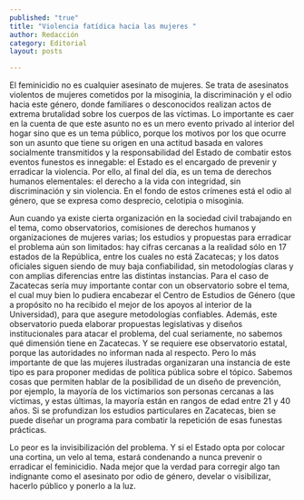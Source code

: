 ```yaml
---
published: "true"
title: "Violencia fatídica hacia las mujeres "
author: Redacción
category: Editorial
layout: posts

---
```


El feminicidio no es cualquier asesinato de mujeres. Se trata de asesinatos violentos de mujeres cometidos por la misoginia, la discriminación y el odio hacia este género, donde familiares o desconocidos realizan actos de extrema brutalidad sobre los cuerpos de las víctimas. Lo importante es caer en la cuenta de que este asunto no es un mero evento privado al interior del hogar sino que es un tema público, porque los motivos por los que ocurre son un asunto que tiene su origen en una actitud basada en valores socialmente transmitidos y la responsabilidad del Estado de combatir estos eventos funestos es innegable: el Estado es el encargado de prevenir y erradicar la violencia. Por ello, al final del día, es un tema de derechos humanos elementales: el derecho a la vida con integridad, sin discriminación y sin violencia. En el fondo de estos crímenes está el odio al género, que se expresa como desprecio, celotipia o misoginia.

Aun cuando ya existe cierta organización en la sociedad civil trabajando en el tema, como observatorios, comisiones de derechos humanos y organizaciones de mujeres varias; los estudios y propuestas para erradicar el problema aún son limitados: hay cifras cercanas a la realidad sólo en 17 estados de la República, entre los cuales no está Zacatecas; y los datos oficiales siguen siendo de muy baja confiabilidad, sin metodologías claras y con amplias diferencias entre las distintas instancias. Para el caso de Zacatecas sería muy importante contar con un observatorio sobre el tema, el cual muy bien lo pudiera encabezar el Centro de Estudios de Género (que a propósito no ha recibido el mejor de los apoyos al interior de la Universidad), para que asegure metodologías confiables. Además, este observatorio pueda elaborar propuestas legislativas y diseños institucionales para atacar el problema, del cual seriamente, no sabemos qué dimensión tiene en Zacatecas. Y se requiere ese observatorio estatal, porque las autoridades no informan nada al respecto. Pero lo más importante de que las mujeres ilustradas organizaran una instancia de este tipo es para proponer medidas de política pública sobre el tópico. Sabemos cosas que permiten hablar de la posibilidad de un diseño de prevención, por ejemplo, la mayoría de los victimarios son personas cercanas a las víctimas, y estas últimas, la mayoría están en rangos de edad entre 21 y 40 años. Si se profundizan los estudios particulares en Zacatecas, bien se puede diseñar un programa para combatir la repetición de esas funestas prácticas. 

Lo peor es la invisibilización del problema. Y si el Estado opta por colocar una cortina, un velo al tema, estará condenando a nunca prevenir o erradicar el feminicidio. Nada mejor que la verdad para corregir algo tan indignante como el asesinato por odio de género, develar o visibilizar, hacerlo público y ponerlo a la luz. 
